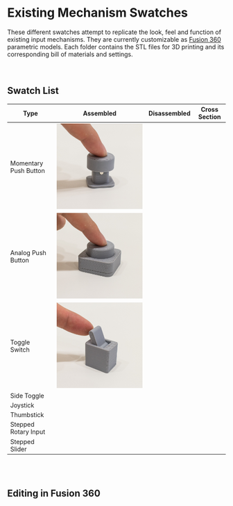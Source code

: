 # Existing Mechanism Swatches

These different swatches attempt to replicate the look, feel and function of existing input mechanisms. They are currently customizable as [Fusion 360](https://www.autodesk.com/products/fusion-360/students-teachers-educators) parametric models. Each folder contains the STL files for 3D printing and its corresponding bill of materials and settings.
<br><br><br>

## Swatch List

| Type | Assembled | Disassembled | Cross Section |
| --- | --- | --- | --- |
| Momentary Push Button | ![Momentary Push Button](Momentary%20Push%20Button/MomentaryButton_Assembled.png) |  |  |
| Analog Push Button | ![Analog Push Button](Analog%20Push%20Button/AnalogPush_Assembled.png) | | |
| Toggle Switch | ![Toggle Switch](Toggle%20Switch/ToggleSwitch_Assembled.png) | | |
| Side Toggle | | | |
| Joystick | | | |
| Thumbstick | | | |
| Stepped Rotary Input | | | |
| Stepped Slider | | | | 

<br><br>

## Editing in Fusion 360

